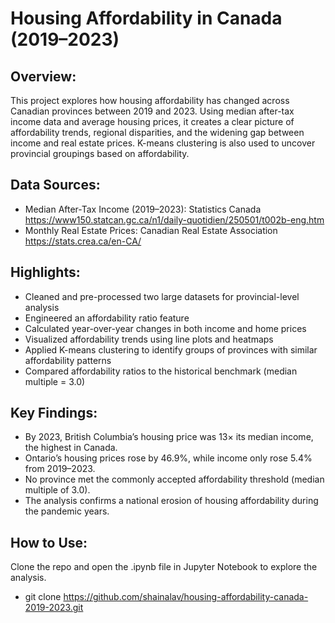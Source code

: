 # Housing Affordability in Canada (2019–2023)

## Overview:
This project explores how housing affordability has changed across Canadian provinces between 2019 and 2023. Using median after-tax income data and average housing prices, it creates a clear picture of affordability trends, regional disparities, and the widening gap between income and real estate prices. K-means clustering is also used to uncover provincial groupings based on affordability.

## Data Sources: 
* Median After-Tax Income (2019–2023): Statistics Canada https://www150.statcan.gc.ca/n1/daily-quotidien/250501/t002b-eng.htm
* Monthly Real Estate Prices: Canadian Real Estate Association https://stats.crea.ca/en-CA/

## Highlights:
* Cleaned and pre-processed two large datasets for provincial-level analysis
* Engineered an affordability ratio feature
* Calculated year-over-year changes in both income and home prices
* Visualized affordability trends using line plots and heatmaps
* Applied K-means clustering to identify groups of provinces with similar affordability patterns
* Compared affordability ratios to the historical benchmark (median multiple = 3.0)

## Key Findings:
* By 2023, British Columbia’s housing price was 13× its median income, the highest in Canada.
* Ontario’s housing prices rose by 46.9%, while income only rose 5.4% from 2019–2023.
* No province met the commonly accepted affordability threshold (median multiple of 3.0).
* The analysis confirms a national erosion of housing affordability during the pandemic years.

## How to Use: 
Clone the repo and open the .ipynb file in Jupyter Notebook to explore the analysis.
* git clone https://github.com/shainalav/housing-affordability-canada-2019-2023.git 
